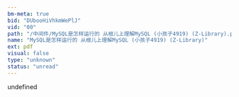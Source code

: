 ```yaml
---
bm-meta: true
bid: "DUbooHiVhkmWePlJ"
vid: "00"
path: "/中间件/MySQL是怎样运行的 从根儿上理解MySQL (小孩子4919) (Z-Library).pdf"
name: "MySQL是怎样运行的 从根儿上理解MySQL (小孩子4919) (Z-Library)"
ext: pdf
visual: false
type: "unknown"
status: "unread"
---
```

undefined